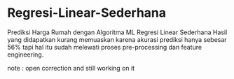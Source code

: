 # Regresi-Linear-Sederhana
Prediksi Harga Rumah dengan Algoritma ML Regresi Linear Sederhana
Hasil yang didapatkan kurang memuaskan karena akurasi prediksi hanya sebesar 56% tapi hal itu sudah melewati proses pre-processing dan feature engineering.

note : open correction and still working on it
